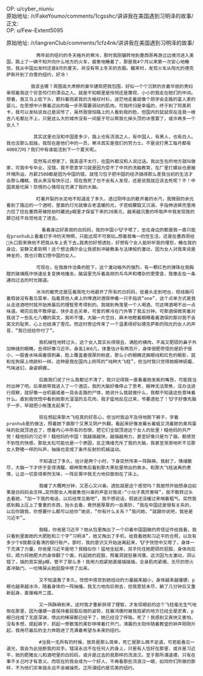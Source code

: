 
OP: u/cyber_niuniu  
原始地址: /r/FakeYoumo/comments/1cgsshc/讲讲我在美国遇到习明泽的故事/  
正文:  
OP: u/Few-Extent5095  

 原始地址: /r/langrenClub/comments/1cfz4nk/讲讲我在美国遇到习明泽的故事/  



               两年前的纽约的冬天格外的寒冷，那时我刚辗转地到墨西哥再游过边境河进入美国，跳上了一辆不知开向什么地方的火车，疲惫地睡着了，那是我4个月以来第一次安心地睡觉。我从中国出发时还是8月的夏天，并没有带上冬天的衣服。醒来时，发现火车从阳光的德克萨斯开到了白雪的纽约，好冷！

             我该去哪？周围高大肃穆的豪华建筑把我包围，好似一个个沉默的衣着华丽的贵妇审视着我这个穷苦伶仃的漂泊之人，就是不知眼里是怜悯还是蔑视，小小的我走在她们的中间。想着，我又马上低下头，颤抖着抱紧我的方格纹衬衫，迷茫地走着就像个刚学会走路的富人家的婴儿，在思想中计算着迈出的每一步所需要调动的肌肉。可我终归是幸福的，终于到了阿美莉卡，我可以发帖说自己是润爷了，虽然我很怕路上的人看到我的脸，但国内的鼠鼠现在连我一根吉八毛都比不上，只是这么大的城市没有一间屋子可以帮我化掉头顶的冰雪罢了，或许再多一个女人？

              其实这里也没和中国差多少，路上也有流浪之人，有中国人，有黑人，也有白人。我也没那么孤独，我现在是他们中的一员，寒冷其实是我们的劳力士。不是说打黑工每月都有4000刀吗？我们中有谁能活到下一个夏天呢…
              
              突然有点想家了。我英语不太行，在国外都没和人说过话。我出生在的地方就叫做家，可我中专毕业，没错，我不愿意学习就是因为受不了中共的洗脑教育，在厂里打螺丝也是被环境所迫，月薪2500都是因为中国的错，就怪习包子把中国的经济搞得那么差我当初的生活才会那么糟糕，我从来没有快乐过，现在我死了也不会有人发现，还是说我就应该去死呢？不！中国真是坨屎！怨恨的心情现在充满了我的大脑。

               盯着开裂的水泥地不知道走了多久，透过刚呼出的散开着的水汽，我微弱的余光看到了路边的一个酒吧，里面的灯光就像古老温暖的光，子宫般朦胧又沉溺，手指伸进裤兜里用力捻了捻在墨西哥被抢劫时藏进p眼里才保留下来的20美元，越来越沉重的呼吸声中我发现我的脚已经不自觉地走了进去。
 
                 看着身边好美丽的白妈妈，我的中国小🐮子嗯了，坐在身边的都是我一直只能在pronhub上看着打手冲的天物啊，只能远观不可亵玩…想着我唯一的性生活，还是在墨西哥给🐍头口胶来换他不把我从车上丢下去…我真的好想透批，好想有个女人能听听我的埋怨，睡在我的身边，安静又柔软啊！这个想法偶尔会让我感到冲破教条与法律般的激动，因为女人对我来说是神圣的，我也只敢幻想中国的女人。
               
               可现在，在我故作沧桑的脸下，这个激动格外的强烈，有一颗红色的弹珠在我胸膛的玻璃瓶中快速反复变换地撞击，脑袋里充斥着高频的乓乓声和嘈杂的雯雯音，我像走在一条通向过去的时光隧道。

               冰冷的躯壳还是压着我吃力地避开了所有的白妈妈，低着头走到吧台，视线躲闪着假装没有看见菜单，指着其他人桌上的啤酒对酒保伸着一只手指说“one”，这个点单方式是我从走进酒吧时就开始用最后的理智思考得到的。我端到角落里一个人喝酒，可这啤酒喝不出一点味道。喝完后我不敢停留，快步走去买单，可爱的寒冷在门外等了我五分钟。可那酒保微笑着对我说了一些乱七八糟的英文，我听不懂，大脑一片空白，麻木地瞪着眼睛看着酒保的那对我不会英文的耻笑，心上也结满了雪花。而这时旁边传来了一个温柔得好似德克萨斯的阳光的女人的声音，“我已经给你付了”。

                我机械性地转过头，这个女人其实长得很丑，满脸的横肉，不高又肥硕的鼻子外加眯缝的眼睛，丑得好像习近平。身高1米6几，体重估计有两百斤，身体很肥奇怪的是奶子很小，一股香水味闻着很刺鼻，脸上覆盖着很厚的粉底，那么小的眼睛还画眼线和红色的眼影，就和在狗屎上喷颜料一样。这种是我在国内上网骂的“纯种大飞柱”，但当时我只觉得她眼神妩媚，气味迷幻，身姿婀娜…
         
                后面我们说了什么我都记不清了，我只记得我一直看着她发紫的嘴唇，可能我当时出神了吧。后来她带我进入了一个酒店，我的大脑好像停止了思考，眼神无法聚焦，没办法进行观察，就好像一台机器或者一具会走路的尸体，她说什么我就做什么，我都不知道这些意味着什么。直到我恍惚中看到她那光溜溜的五花肉，我才猛地反应过来，爷要透批了！🐮子好像先脑子一步，早就把小帐篷支起来了。
         
                现在想起来那大飞柱真的好恶心，但当时我迫不及待地脱下裤子，学着pronhub里的做法，照着她下面那个又黑又阴户外翻，看起来好像发霉长着蛆又流着脓的臭鸡蛋味的批就顶进去了，想着内心中所有的怨恨，把它们全部顶进这个女人的批里！糙他妈的共产党！糙他妈的习近平！糙他妈的中国！我越插越快，越插越用力，甚至好像只是为了插，都感觉不到性的快感，那批太松可能也是一个原因，反正情绪充斥了我的大脑，我甚至渐渐地听不见那女人野猪一样的叫声，抽插也变成了条件反射的机械运动。
  
                不知道过了多久，估计是两个小时，下身突然传来一阵酥麻，我射了。情绪散尽，大脑一下才终于变得清醒，眼神聚焦后看到那大黑批里喷出的臭水，和那大飞柱迷离的表情，让这一切变得索然无味，一阵反胃中我无力地仰面倒在了床上。
  
                我缓了大概两分钟，又恶心又兴奋。透批就是这个感觉吗？我居然开始想身边如果是白妈妈会怎样…突然那女人用疲惫但兴奋的声音对我说∶“小伙子真厉害呀”，我不敢转过头去看她，“加一下我的电话，以后经常见面吧”，我不想说话，假装还没缓过来喘着粗气。突然我感到胸上压上了重重的东西，抬头去看，竟然是厚厚的一沓美钞，“我在中国还是很有关系的，以后你跟我，你想要什么都可以给你”她说，“你有什么关系？”我问她，“就跟你说吧，我爸是习近平”…

                我糙，你爸是习近平？她从包里掏出了一个印着中国国徽的奇怪证件给我看，我只看到里面她的大肥脸和三个字“习明泽”，她又掏出了手机，给我看她和习近平的合照，以及有多少个0我都没看清的银行账户。那时，我的意识又开始迷离起来，🐮子恍惚中又嗯了，身体一下充满了力量，你爸是习近平是吧？我糙似你！猛地坐起来，双手托住她肥硕的屁股，身体向后仰，顺力将她肥大的身体翻了个面，托起她的屁股，照着洞就狂暴鸿儒，这次因为太激动，洞认错了，插的其实是p眼，管不了那么多！我用力抱紧她直接插插插，全身肌肉紧绷，无尽的怒火直冲脑门，一坨稀屎从她屁股中喷了出来。

                又不知道轰了多久，恍惚中感觉到她扭动的力量越来越小，身体越来越僵硬，p眼也越来越冰冷，随着身体的一阵抽搐，我无力地向后倒去，但我意犹未尽，躺了几分钟后又重新起身，直接梅开二度。

                又一阵酥麻到来，这时我才重新获得了理智，才发现眼前的这个飞柱毫无生气地倒在那里，因为僵硬一直保持着屁股后翘的姿势，狂暴鸿儒时被我抱紧的地方已经全是淤青，p眼已经成了无底深渊，喷出的稀屎都已经干了，她已经没了呼吸。死了！我感到又爽快又害怕，没有多想，提起裤子，抓起一旁散落的美钞哆嗦着打开门，清晨的太阳伴随着教堂的钟声刚刚升起，我用尽最后的全力奔跑进了充满着希望与未来的纽约。

                #当我一无所有的时候，放弃是那么简单，死亡是那么微不足道，可若能看见一道光，我会为此扭断我的双手。错误永远不在任何人的身上，只是有人恰好在那里，或许是习近平，她的肥猪女儿和酒吧里的白妈妈，或许是过去的我那样的流浪汉。至于那所谓道德，只有在事不关己时才有意义。而现在的我会成为一个好人，不再看那些流浪汉一眼，如同你们所做的那样，不为他们买单就永远不会被操死。正所谓纽约是完美的纽约。

